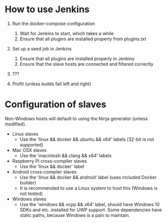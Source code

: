 # How to use Jenkins

1. Run the docker-compose configuration
   1. Wait for Jenkins to start, which takes a while
   2. Ensure that all plugins are installed properly from plugins.txt

2. Set up a seed job in Jenkins
   1. Ensure that all plugins are installed properly in Jenkins
   2. Ensure that the slave hosts are connected and filtered correctly

3. ???

4. Profit (unless builds fail left and right)


# Configuration of slaves
Non-Windows hosts will default to using the Ninja generator (unless modified).

 - Linux slaves
   - Use the 'linux && docker && ubuntu && x64' labels (32-bit is not supported)
 - Mac OSX slaves
   - Use the 'macintosh && clang && x64' labels
 - Raspberry Pi cross-compiler slaves
   - Use the 'linux && docker' label
 - Android cross-compiler slaves
   - Use the 'linux && docker && android' label (uses included Docker builder)
   - It is recommended to use a Linux system to host this (Windows is not tested)
 - Windows slaves
   - Use the 'windows && vcpp && x64' label, should have Windows 10 SDKs and etc. installed for UWP support. Some dependencies have static paths, because Windows is a pain to maintain.
